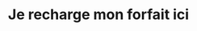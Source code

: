 ---
title: "Je recharge mon forfait ici"
url: /cauterets/je-recharge-mon-forfait-ici-route-de-pierrefitte/
shop: billet
---